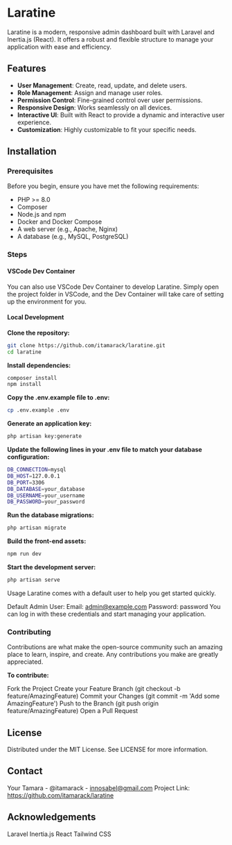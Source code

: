 # Laratine

Laratine is a modern, responsive admin dashboard built with Laravel and Inertia.js (React). It offers a robust and flexible structure to manage your application with ease and efficiency.

## Features

- **User Management**: Create, read, update, and delete users.
- **Role Management**: Assign and manage user roles.
- **Permission Control**: Fine-grained control over user permissions.
- **Responsive Design**: Works seamlessly on all devices.
- **Interactive UI**: Built with React to provide a dynamic and interactive user experience.
- **Customization**: Highly customizable to fit your specific needs.

## Installation

### Prerequisites

Before you begin, ensure you have met the following requirements:

- PHP >= 8.0
- Composer
- Node.js and npm
- Docker and Docker Compose
- A web server (e.g., Apache, Nginx)
- A database (e.g., MySQL, PostgreSQL)

### Steps

#### VSCode Dev Container

You can also use VSCode Dev Container to develop Laratine. Simply open the project folder in VSCode, and the Dev Container will take care of setting up the environment for you.

#### Local Development

**Clone the repository:**

```sh
git clone https://github.com/itamarack/laratine.git
cd laratine
```

**Install dependencies:**

```sh
composer install
npm install
```

**Copy the .env.example file to .env:**

```sh
cp .env.example .env
```

**Generate an application key:**

```sh
php artisan key:generate
```

**Update the following lines in your .env file to match your database configuration:**

```sh
DB_CONNECTION=mysql
DB_HOST=127.0.0.1
DB_PORT=3306
DB_DATABASE=your_database
DB_USERNAME=your_username
DB_PASSWORD=your_password
```

**Run the database migrations:**

```sh
php artisan migrate
```

**Build the front-end assets:**

```sh
npm run dev
```

**Start the development server:**

```sh
php artisan serve
```

Usage
Laratine comes with a default user to help you get started quickly.

Default Admin User:
Email: <admin@example.com>
Password: password
You can log in with these credentials and start managing your application.

### Contributing

Contributions are what make the open-source community such an amazing place to learn, inspire, and create. Any contributions you make are greatly appreciated.

**To contribute:**

Fork the Project
Create your Feature Branch (git checkout -b feature/AmazingFeature)
Commit your Changes (git commit -m 'Add some AmazingFeature')
Push to the Branch (git push origin feature/AmazingFeature)
Open a Pull Request

## License

Distributed under the MIT License. See LICENSE for more information.

## Contact

Your Tamara - @itamarack - <innosabel@gmail.com>
Project Link: <https://github.com/itamarack/laratine>

## Acknowledgements

Laravel
Inertia.js
React
Tailwind CSS
